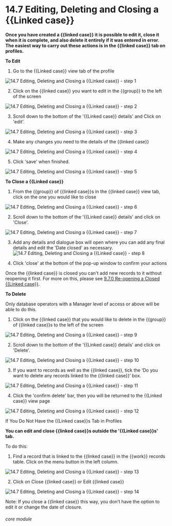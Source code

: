 # 14.7 Editing, Deleting and Closing a {{Linked case}}

**Once you have created a {{linked case}} it is possible to edit it, close it when it is complete, and also delete it entirely if it was entered in error. The easiest way to carry out these actions is in the {{linked case}} tab on profiles.**


**To Edit**

1. Go to the {{Linked case}} view tab of the profile

![14.7 Editing, Deleting and Closing a {{Linked case}} - step 1](14.7_Editing,_Deleting_and_Closing_a_Case_im_1.png)

2. Click on the {{linked case}} you want to edit in the {{group}} to the left of the screen

![14.7 Editing, Deleting and Closing a {{Linked case}} - step 2](14.7_Editing,_Deleting_and_Closing_a_Case_im_2.png)

3. Scroll down to the bottom of the &#039;{{Linked case}} details&#039; and Click on &#039;edit&#039;.

![14.7 Editing, Deleting and Closing a {{Linked case}} - step 3](14.7_Editing,_Deleting_and_Closing_a_Case_im_3.png)

4. Make any changes you need to the details of the {{linked case}}

![14.7 Editing, Deleting and Closing a {{Linked case}} - step 4](14.7_Editing,_Deleting_and_Closing_a_Case_im_4.png)

5. Click &#039;save&#039; when finished.

![14.7 Editing, Deleting and Closing a {{Linked case}} - step 5](14.7_Editing,_Deleting_and_Closing_a_Case_im_5.png)


**To Close a {{Linked case}}**

1. From the {{group}} of {{linked case}}s in the {{linked case}} view tab, click on the one you would like to close

![14.7 Editing, Deleting and Closing a {{Linked case}} - step 6](14.7_Editing,_Deleting_and_Closing_a_Case_im_6.png)

2. Scroll down to the bottom of the &#039;{{Linked case}} details&#039; and click on &#039;Close&#039;.

![14.7 Editing, Deleting and Closing a {{Linked case}} - step 7](14.7_Editing,_Deleting_and_Closing_a_Case_im_7.png)

3. Add any details and  dialogue box will open where you can add any final details and edit the &#039;Date closed&#039; as necessary.
![14.7 Editing, Deleting and Closing a {{Linked case}} - step 8](14.7_Editing,_Deleting_and_Closing_a_Case_im_8.png)

4. Click &#039;close&#039; at the bottom of the pop-up window to confirm your actions

Once the {{linked case}} is closed you can&#039;t add new records to it without reopening it first. For more on this, please see [9.7.0 Re-opening a Closed {{Linked case}}](https://lamplight.online/en/help/index/p/9.7.0).

**To Delete**

Only database operators with a Manager level of access or above will be able to do this.

1. Click on the {{linked case}} that you would like to delete in the {{group}} of {{linked case}}s to the left of the screen

![14.7 Editing, Deleting and Closing a {{Linked case}} - step 9](14.7_Editing,_Deleting_and_Closing_a_Case_im_9.png)

2. Scroll down to the bottom of the &#039;{{Linked case}} details&#039; and click on &#039;Delete&#039;.

![14.7 Editing, Deleting and Closing a {{Linked case}} - step 10](14.7_Editing,_Deleting_and_Closing_a_Case_im_10.png)

3. If you want to records as well as the {{linked case}}, tick the ‘Do you want to delete any records linked to the {{linked case}}’ box.

![14.7 Editing, Deleting and Closing a {{Linked case}} - step 11](14.7_Editing,_Deleting_and_Closing_a_Case_im_11.png)

4. Click the &#039;confirm delete&#039; bar, then you will be returned to the {{Linked case}} view page

![14.7 Editing, Deleting and Closing a {{Linked case}} - step 12](14.7_Editing,_Deleting_and_Closing_a_Case_im_12.png)

If You Do Not Have the {{Linked case}}s Tab in Profiles

**You can edit and close {{linked case}}s outside the &#039;{{Linked case}}s&#039; tab.**

To do this:

1. Find a record that is linked to the {{linked case}} in the {{work}} records table. Click on the menu button in the left column.

![14.7 Editing, Deleting and Closing a {{Linked case}} - step 13](14.7_Editing,_Deleting_and_Closing_a_Case_im_13.png)

2. Click on Close {{linked case}} or Edit {{linked case}}

![14.7 Editing, Deleting and Closing a {{Linked case}} - step 14](14.7_Editing,_Deleting_and_Closing_a_Case_im_14.png)

Note: If you close a {{linked case}} this way, you don’t have the option to edit it or change the date of closure.


###### core module
